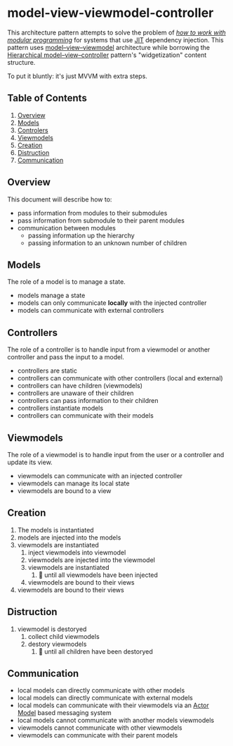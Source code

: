 # model-view-viewmodel-controller

This architecture pattern attempts to solve the problem of *[how to work with modular programming](https://en.wikipedia.org/wiki/Modular_programming)* for systems that use [JIT](https://en.wikipedia.org/wiki/Just-in-time_compilation) dependency injection. This pattern uses [model–view–viewmodel](https://en.wikipedia.org/wiki/Model%E2%80%93view%E2%80%93viewmodel) architecture while borrowing the [Hierarchical model–view–controller](https://en.wikipedia.org/wiki/Hierarchical_model–view–controller) pattern's "widgetization" content structure.

To put it bluntly: it's just MVVM with extra steps.

## Table of Contents

1. [Overview](#overview)
1. [Models](#models)
1. [Controlers](#controllers)
1. [Viewmodels](#viewmodels)
1. [Creation](#creation)
1. [Distruction](#distruction)
1. [Communication](#communication)

## Overview

This document will describe how to:

- pass information from modules to their submodules
- pass information from submodule to their parent modules
- communication between modules
    - passing information up the hierarchy
    - passing information to an unknown number of children
    
## Models

The role of a model is to manage a state.

- models manage a state
- models can only communicate **locally** with the injected controller
- models can communicate with external controllers

## Controllers

The role of a controller is to handle input from a viewmodel or another controller and pass the input to a model.

- controllers are static
- controllers can communicate with other controllers (local and external)
- controllers can have children (viewmodels)
- controllers are unaware of their children
- controllers can pass information to their children
- controllers instantiate models
- controllers can communicate with their models

## Viewmodels

The role of a viewmodel is to handle input from the user or a controller and update its view.

- viewmodels can communicate with an injected controller
- viewmodels can manage its local state
- viewmodels are bound to a view

## Creation

1. The models is instantiated
1. models are injected into the models
1. viewmodels are instantiated
    1. inject viewmodels into viewmodel
    1. viewmodels are injected into the viewmodel
    1. viewmodels are instantiated
        1. 🔁 until all viewmodels have been injected
    1. viewmodels are bound to their views
1. viewmodels are bound to their views

## Distruction

1. viewmodel is destoryed
    1. collect child viewmodels
    1. destory viewmodels
        1. 🔁 until all children have been destoryed

## Communication

- local models can directly communicate with other models
- local models can directly communicate with external models
- local models can communicate with their viewmodels via an [Actor Model](https://en.wikipedia.org/wiki/Actor_model) based messaging system
- local models cannot communicate with another models viewmodels
- viewmodels cannot communicate with other viewmodels
- viewmodels can communicate with their parent models
